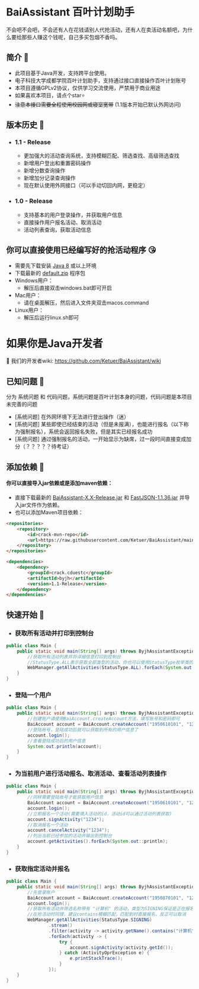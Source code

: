 # BaiAssistant 百叶计划助手
不会吧不会吧，不会还有人在花钱请别人代抢活动，还有人在卖活动名额吧，为什么要给那些人赚这个钱呢，自己多买包烟不香吗。
## 简介 👑
* 此项目基于Java开发，支持跨平台使用。
* 电子科技大学成都学院百叶计划助手，支持通过接口直接操作百叶计划账号
* 本项目遵循GPLv2协议，仅供学习交流使用，严禁用于商业用途
* 如果喜欢本项目，请点个star⭐️
* <s>注意本接口需要全程使用校园网或寝室宽带</s> (1.1版本开始已默认外网访问)

## 版本历史 👒
* ### 1.1 - Release
    * 更加强大的活动查询系统，支持模糊匹配、筛选查找、高级筛选查找
    * 新增用户登出和重置密码操作
    * 新增分数查询操作
    * 新增加分记录查询操作
    * 现在默认使用外网接口（可以手动切回内网，更稳定）
* ### 1.0 - Release
    * 支持基本的用户登录操作，并获取用户信息
    * 直接操作用户报名活动、取消活动
    * 活动列表查询，获取活动信息

## 你可以直接使用已经编写好的抢活动程序 😘
* 需要先下载安装 [Java 8](https://www.oracle.com/java/technologies/javase-jre8-downloads.html) 或以上环境
* 下载最新的 [default.zip](https://github.com/Ketuer/BaiAssistant/releases) 程序包
* Windows用户：
   * 解压后直接双击windows.bat即可开启
* Mac用户：
   * 请在桌面解压，然后进入文件夹双击macos.command
* Linux用户：
   * 解压后运行linux.sh即可

# 如果你是Java开发者
🧳 我们的开发者wiki: https://github.com/Ketuer/BaiAssistant/wiki
## 已知问题 👨
分为 系统问题 和 代码问题，系统问题是百叶计划本身的问题，代码问题是本项目未完善的问题
* [系统问题] 在外网环境下无法进行登出操作（迷）
* [系统问题] 某些即使已经结束的活动（但是未报满），也能进行报名（以下称为强制报名），系统会返回报名失败，但是其实已经报名成功
* [系统问题] 通过强制报名的活动，一开始显示为缺席，过一段时间直接变成加分（？？？？？待考证）

## 添加依赖 👻
#### 你可以直接导入jar依赖或是添加maven依赖：
* 直接下载最新的 [BaiAssistant-X.X-Release.jar](https://github.com/Ketuer/BaiAssistant/releases/) 和 [FastJSON-1.1.36.jar](https://repo1.maven.org/maven2/com/alibaba/fastjson/1.1.36/fastjson-1.1.36.jar) 并导入jar文件作为依赖。
* 也可以添加Maven项目依赖：
```html
<repositories>
    <repository>
        <id>crack-mvn-repo</id>
        <url>https://raw.githubusercontent.com/Ketuer/BaiAssistant/main/repo</url>
    </repository>
</repositories>

<dependencies> 
    <dependency>
        <groupId>crack.cduestc</groupId>
        <artifactId>byjh</artifactId>
        <version>1.1-Release</version>
    </dependency>
</dependencies>
```

## 快速开始 🤟
* ### 获取所有活动并打印到控制台
```java
public class Main {
    public static void main(String[] args) throws ByjhAssistantException {
        //获取所有活动列表并将详细信息打印到控制台
        //StatusType.ALL表示获取全部类型的活动，你也可以使用StatusType枚举类的其他类型
        WebManager.getAllActivities(StatusType.ALL).forEach(System.out::println);
    }
}
```

* ### 登陆一个用户
```java
public class Main {
    public static void main(String[] args) throws ByjhAssistantException {
        //创建账户请使用BaiAccount.createAccount方法，填写账号和密码即可
        BaiAccount account = BaiAccount.createAccount("1950610101", "123456");
        //登陆账号，登陆成功后就可以获取到所有的用户信息了
        account.login();
        //查看登陆成功后的用户信息
        System.out.println(account);
    }
}
```

* ### 为当前用户进行活动报名、取消活动、查看活动列表操作
```java
public class Main {
    public static void main(String[] args) throws ByjhAssistantException {
        //同样需要登陆账号才能获取用户信息
        BaiAccount account = BaiAccount.createAccount("1950610101", "123456");
        account.login();
        //立即报名一个活动(需要填入活动的id，活动id可以通过活动列表获取)
        account.signActivity("1234");
        //取消报名一个活动
        account.cancelActivity("1234");
        //列出当前已经参加的活动并输出到控制台
        account.getActivities().forEach(System.out::println);
    }
}
```

* ### 获取指定活动并报名
```java
public class Main {
    public static void main(String[] args) throws ByjhAssistantException {
        //先登录账户
        BaiAccount account = BaiAccount.createAccount("1950870101", "123456");
        account.login();
        //获取所有活动并筛选名称带有 "计算机" 的活动，类型为SIGNING保证是正在报名的活动
        //在抢活动时同理，建议contains模糊匹配，匹配到时直接报名，反正可以取消
        WebManager.getAllActivities(StatusType.SIGNING)
                .stream()
                .filter(activity -> activity.getName().contains("计算机"))
                .forEach(activity -> {
                    try {
                        account.signActivity(activity.getId());
                    } catch (ActivityOprException e) {
                        e.printStackTrace();
                    }
                });
    }
}
```
